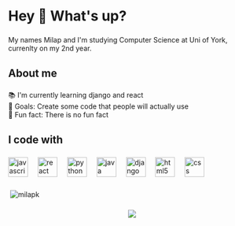 <h1 align="left">Hey 👋 What's up?</h1>

###

<p align="left">My names Milap and I'm studying Computer Science at Uni of York, currenlty on my 2nd year.</p>

###

<h2 align="left">About me</h2>

###

<p align="left">📚 I'm currently learning django and react<br>🎯 Goals: Create some code that people will actually use<br>🎲 Fun fact: There is no fun fact</p>

###

<h2 align="left">I code with</h2>

###

<div align="left">
  <img src="https://cdn.jsdelivr.net/gh/devicons/devicon/icons/javascript/javascript-original.svg" height="40" alt="javascript logo"  />
  <img width="12" />
  <img src="https://cdn.jsdelivr.net/gh/devicons/devicon/icons/react/react-original.svg" height="40" alt="react logo"  />
  <img width="12" />
  <img src="https://cdn.jsdelivr.net/gh/devicons/devicon/icons/python/python-original.svg" height="40" alt="python logo"  />
  <img width="12" />
  <img src="https://cdn.jsdelivr.net/gh/devicons/devicon/icons/java/java-original.svg" height="40" alt="java logo"  />
  <img width="12" />
  <img src="https://cdn.jsdelivr.net/gh/devicons/devicon/icons/django/django-plain.svg" height="40" alt="django logo"  />
  <img width="12" />
  <img src="https://cdn.jsdelivr.net/gh/devicons/devicon/icons/html5/html5-original.svg" height="40" alt="html5 logo"  />
  <img width="12" />
  <img src="https://cdn.jsdelivr.net/gh/devicons/devicon/icons/css3/css3-original.svg" height="40" alt="css logo"  />
</div>

###

<p>&nbsp;<img align="center" src="https://github-readme-stats.vercel.app/api?username=milapk&show_icons=true&locale=en" alt="milapk" /></p>

###

<div align="center">
  <img src="https://visitor-badge.laobi.icu/badge?page_id=milapk.milapk&"  />
</div>

###


###

